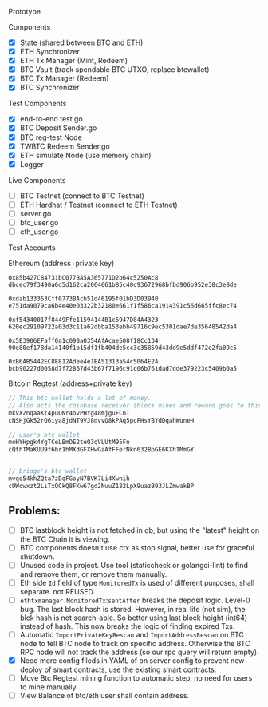 Prototype

Components

- [x] State (shared between BTC and ETH)
- [x] ETH Synchronizer
- [x] ETH Tx Manager (Mint, Redeem)
- [x] BTC Vault (track spendable BTC UTXO, replace btcwallet)
- [x] BTC Tx Manager (Redeem)
- [x] BTC Synchronizer

Test Components

- [x] end-to-end test.go
- [x] BTC Deposit Sender.go
- [x] BTC reg-test Node
- [x] TWBTC Redeem Sender.go
- [x] ETH simulate Node (use memory chain)
- [x] Logger

Live Components

- [ ] BTC Testnet (connect to BTC Testnet)
- [ ] ETH Hardhat / Testnet (connect to ETH Testnet)
- [ ] server.go
- [ ] btc_user.go
- [ ] eth_user.go

Test Accounts

Ethereum (address+private key)

```
0x85b427C84731bC077BA5A365771D2b64c5250Ac8
dbcec79f3490a6d5d162ca2064661b85c40c93672968bfbd906b952e38c3e8de

0xdab133353Cff0773BAcb51d46195f01bD3D03940
e751da9079ca6b4e40e03322b32180e661f1f586ca1914391c56d665ffc8ec74

0xf54340017f8449Ffe11594144B1c5947D84A4323
620ec29109722a03d3c11a62dbba153ebb49716c9ec5301dae7de35648542da4

0x5E3906EFaff0a1c098a0354AfAcae508f18Cc134
90e80ef178da14140f1b15df1fb404de5cc3c35859d43dd9e5ddf472e2fa09c5

0xB6AB5442EC8E812Adee4e1EA51313a54c5064E2A
bcb90227d0058d7f72867d43b67f7196c91c06b761dad7dde379223c5409b0a5
```

Bitcoin Regtest (address+private key)


```c
// This btc wallet holds a lot of money.
// Also acts the coinbase receiver (block mines and reward goes to this address)
mkVXZnqaaKt4puQNr4ovPHYg48mjguFCnT
cNSHjGk52rQ6iya8jdNT9VJ8dvvQ8kPAq5pcFHsYBYdDqahWuneH

// user's btc wallet
moHYHpgk4YgTCeLBmDE2teQ3qVLUtM95Fn
cQthTMaKUU9f6br1hMXdGFXHwGaAfFFerNkn632BpGE6KXhTMmGY


// bridge's btc wallet
mvqq54khZQta7zDqFGoyN7BVK7Li4Xwnih
cUWcwxzt2LiTxQCkQ8FKw67gd2NuuZ182LpX9uazB93JLZmwakBP
```

## Problems:

- [ ] BTC lastblock height is not fetched in db, but using the "latest" height on the BTC Chain it is viewing.
- [ ] BTC components doesn't use ctx as stop signal, better use for graceful shutdown.
- [ ] Unused code in project. Use tool (staticcheck or golangci-lint) to find and remove them, or remove them manually.
- [ ] Eth side `Id` field of type `MonitoredTx` is used of different purposes, shall separate. not REUSED.
- [ ] `ethtxmanager.MonitoredTx`:`sentAfter` breaks the deposit logic. Level-0 bug. The last block hash is stored. However, in real life (not sim), the blck hash is not search-able. So better using last block height (int64) instead of hash. This now breaks the logic of finding expired Txs.
- [ ] Automatic `ImportPrivateKeyRescan` and `ImportAddressRescan` on BTC node to tell BTC node to track on specific address. Otherwise the BTC RPC node will not track the address (so our rpc query will return empty).
- [x] Need more config fileds in YAML of on server config to prevent new-deploy of smart contracts, use the existing smart contracts.
- [ ] Move Btc Regtest mining function to automatic step, no need for users to mine manually.
- [ ] View Balance of btc/eth user shall contain address.